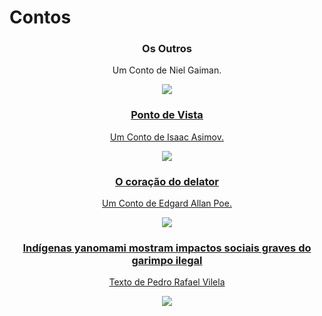 # Contos

<style>
h3 {text-align: center;}
div {text-align: center;}
</style>

<div style="text-align:center"><h3>Os Outros</h3>
<p>Um Conto de Niel Gaiman.</p></div>

<div align="center">
<a href= "https://github.com/rnr27/Contos/blob/main/Os%20Outros">
<img src="https://user-images.githubusercontent.com/100056877/216869182-14800c7e-b18d-4a3a-998a-c2c34be7bc4b.jpg"/>
 </div>

 
<div style="text-align:center"><h3>Ponto de Vista</h3>
<p>Um Conto de Isaac Asimov.</p></div>

<div align="center">
<a href= "https://github.com/rnr27/Contos/blob/main/Ponto%20de%20Vista">
<img src="https://user-images.githubusercontent.com/100056877/216869860-52b4cf8a-9c34-4101-b5f1-8f9ab3e52387.png"/>
 </div>

<p>
<p>

<div style="text-align:center"><h3>O coração do delator</h3>
<p>Um Conto de Edgard Allan Poe.</p></div>

<div align="center">
<a href= "https://github.com/rnr27/Contos/blob/main/O%20Cora%C3%A7%C3%A3o%20do%20Delator">
<img src="https://user-images.githubusercontent.com/100056877/216869853-6281ef0c-3202-4e05-b2a8-c2edc876d47f.png"/>
 </div>




<div style="text-align:center"><h3><a href= "https://agenciabrasil.ebc.com.br/direitos-humanos/noticia/2023-02/indigenas-yanomami-descrevem-impactos-do-garimpo-na-saude-e-na-cultura">Indígenas yanomami mostram impactos sociais graves do garimpo ilegal</h3>
<p>Texto de Pedro Rafael Vilela</p></div>

<div align="center">
<a href= "https://agenciabrasil.ebc.com.br/direitos-humanos/noticia/2023-02/indigenas-yanomami-descrevem-impactos-do-garimpo-na-saude-e-na-cultura">
<img src="https://user-images.githubusercontent.com/100056877/218894942-b76a2412-3631-4e1d-bf76-2d3e393e7fd1.png"/>
 </div>
